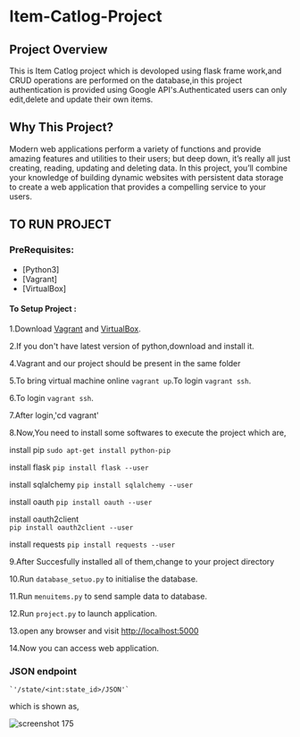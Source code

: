# Item-Catlog-Project #
## Project Overview ##
This is Item Catlog project which is devoloped using flask frame work,and CRUD operations are performed on the database,in this project authentication is provided using Google API's.Authenticated users can only edit,delete and update their own items.
## Why This Project? ##
Modern web applications perform a variety of functions and provide amazing features and utilities to their users; but deep down, it’s really all just creating, reading, updating and deleting data. In this project, you’ll combine your knowledge of building dynamic websites with persistent data storage to create a web application that provides a compelling service to your users.
## TO RUN PROJECT ##
### PreRequisites: ###

   * [Python3]
   * [Vagrant]
   * [VirtualBox]
#### To Setup Project : ####
 1.Download [Vagrant](https://www.vagrantup.com/) and [VirtualBox](https://www.virtualbox.org/wiki/Download_Old_Builds_5_1).

 2.If you don't have latest version of python,download and install it.

 4.Vagrant and our project should be present in the same folder

 5.To bring virtual machine online `vagrant up`.To login `vagrant ssh`.
 
 6.To login `vagrant ssh`.
 
 7.After login,'cd vagrant'
 
 8.Now,You need to install some softwares to execute the project which are,
      
   install pip
         `sudo apt-get install python-pip`
        
   install flask
         `pip install flask --user`
       
   install sqlalchemy
	       `pip install sqlalchemy --user`
  	   
   install oauth
         `pip install oauth --user`
  	   
   install oauth2client  
         `pip install oauth2client --user`
       
   install requests
  	     `pip install requests --user`
 
 9.After Succesfully installed all of them,change to your project directory
 
 10.Run `database_setuo.py` to initialise the database.
 
 11.Run `menuitems.py` to send sample data to database.
 
 12.Run `project.py` to launch application.
 
 13.open any browser and visit [http://localhost:5000](http://localhost:5000)
 
 14.Now you can access web application.
 
### JSON endpoint ###
    
    `'/state/<int:state_id>/JSON'`
    
   which is shown as,
    
  ![screenshot 175](https://user-images.githubusercontent.com/45555841/51802376-7c155d80-226f-11e9-8778-39515f668821.png)
 
